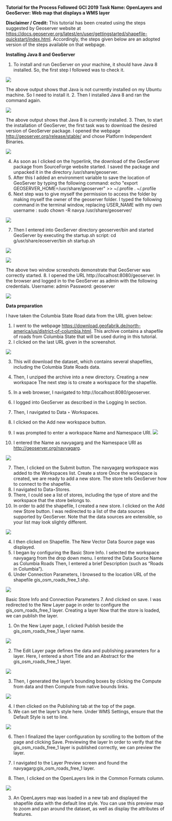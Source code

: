 **Tutorial for the Process Followed**
**GCI 2019 Task Name: OpenLayers and GeoServer: Web map that displays a WMS layer**


**Disclaimer / Credit:** This tutorial has been created using the steps suggested by Geoserver website at https://docs.geoserver.org/latest/en/user/gettingstarted/shapefile-quickstart/index.html. Accordingly, the steps given below are an adopted version of the steps available on that webpage.


**Installing Java 8 and GeoServer**
1. To install and run GeoServer on your machine, it should have Java 8 installed. So, the first step I followed was to check it.

![](https://github.com/navgarg/gci-2019/blob/master/GeoServer-WMS/Images/1.png)

The above output shows that Java is not currently installed on my Ubuntu machine. So I need to install it.
2. Then I installed Java 8 and ran the command again.

![](https://github.com/navgarg/gci-2019/blob/master/GeoServer-WMS/Images/1_1.png)

The above output shows that Java 8 is currently installed.
3. Then, to start the installation of GeoServer, the first task was to download the desired version of GeoServer package. I opened the webpage http://geoserver.org/release/stable/ and chose Platform Independent Binaries.

![](https://github.com/navgarg/gci-2019/blob/master/GeoServer-WMS/Images/2_2.png)

4. As soon as I clicked on the hyperlink, the download of the GeoServer package from SourceForge website started. I saved the package and unpacked it in the directory  /usr/share/geoserver.
5. After this I added an environment variable to save the location of GeoServer by typing the following command:
echo "export GEOSERVER_HOME=/usr/share/geoserver" >> ~/.profile
. ~/.profile
6. Next step was to give myself the permission to access the folder by making myself the owner of the geoserver folder. I typed the following command in the terminal window, replacing USER_NAME with my own username :
sudo chown -R navya /usr/share/geoserver/

![](https://github.com/navgarg/gci-2019/blob/master/GeoServer-WMS/Images/3.png)

7. Then I entered into GeoServer directory geoserver/bin and started GeoServer by executing the startup.sh script:
cd g/usr/share/eoserver/bin
sh startup.sh

![](https://github.com/navgarg/gci-2019/blob/master/GeoServer-WMS/Images/4.png)

![](https://github.com/navgarg/gci-2019/blob/master/GeoServer-WMS/Images/5.png)

The above two window screeshots demonstrate that GeoServer was correctly started.
8. I opened the URL http://localhost:8080/geoserver. In the browser and logged in to the GeoServer as admin with the following credentials.
Username: admin
Password: geoserver
 
![](https://github.com/navgarg/gci-2019/blob/master/GeoServer-WMS/Images/geoserver2.png)

**Data preparation**

I have taken the Columbia State Road data from the URL given below:
1. I went to the webpage https://download.geofabrik.de/north-america/us/district-of-columbia.html. This archive contains a shapefile of roads from Columbia State that will be used during in this tutorial.
2. I clicked on the last URL given in the screenshot.

![](https://github.com/navgarg/gci-2019/blob/master/GeoServer-WMS/Images/0000.png)

3. This will download the dataset, which contains several shapefiles, including the Columbia State Roads data.
4. Then, I unziped the archive into a new directory.
Creating a new workspace
The next step is to create a workspace for the shapefile. 
1. In a web browser, I navigated to http://localhost:8080/geoserver.
2. I logged into GeoServer as described in the Logging In section.
3. Then, I navigated to Data ‣ Workspaces.

4. I clicked on the Add new workspace button.
5. I was prompted to enter a workspace Name and Namespace URI.
![](https://github.com/navgarg/gci-2019/blob/master/GeoServer-WMS/Images/geoserver4.png)
 
6. I entered the Name as navyagarg and the Namespace URI as http://geoserver.org/navyagarg.

![](https://github.com/navgarg/gci-2019/blob/master/GeoServer-WMS/Images/geoserver5.png)

7. Then, I clicked on the Submit button. The navyagarg workspace was added to the Workspaces list.
Create a store
Once the workspace is created, we are ready to add a new store. The store tells GeoServer how to connect to the shapefile.
1. I navigated to Data‣Stores.
2. There, I could see a list of stores, including the type of store and the workspace that the store belongs to.
3. In order to add the shapefile, I created a new store. I clicked on the Add new Store button. I was redirected to a list of the data sources supported by GeoServer. 
Note that the data sources are extensible, so your list may look slightly different.
 
 ![](https://github.com/navgarg/gci-2019/blob/master/GeoServer-WMS/Images/geoserver6.png)
 
4. I then clicked on Shapefile. The New Vector Data Source page was displayed.
5. I began by configuring the Basic Store Info.
I selected the workspace navyagarg from the drop down menu. 
I entered the Data Source Name as Columbia Roads 
Then, I entered a brief Description (such as “Roads in Columbia”). 
6. Under Connection Parameters, I browsed to the location URL of the shapefile gis_osm_roads_free_1.shp.

![](https://github.com/navgarg/gci-2019/blob/master/GeoServer-WMS/Images/geoserver7.png)
 
Basic Store Info and Connection Parameters
7. And clicked on save. I was redirected to the New Layer page in order to configure the gis_osm_roads_free_1 layer.
Creating a layer
Now that the store is loaded, we can publish the layer.
1. On the New Layer page, I clicked Publish beside the gis_osm_roads_free_1 layer name.
 
![](https://github.com/navgarg/gci-2019/blob/master/GeoServer-WMS/Images/geoserver8.png)
 
2. The Edit Layer page defines the data and publishing parameters for a layer. Here, I entered a short Title and an Abstract for the gis_osm_roads_free_1 layer.

![](https://github.com/navgarg/gci-2019/blob/master/GeoServer-WMS/Images/geoserver9.png)

3. Then, I generated the layer’s bounding boxes by clicking the Compute from data and then Compute from native bounds links.
 
![](https://github.com/navgarg/gci-2019/blob/master/GeoServer-WMS/Images/geoserver10.png)
 
4. I then clicked on the Publishing tab at the top of the page.
5. We can set the layer’s style here. Under WMS Settings, ensure that the Default Style is set to line.
 
![](https://github.com/navgarg/gci-2019/blob/master/GeoServer-WMS/Images/15.png)
 
6. Then I finalized the layer configuration by scrolling to the bottom of the page and clicking Save.
Previewing the layer
In order to verify that the gis_osm_roads_free_1 layer is published correctly, we can preview the layer.
1. I navigated to the Layer Preview screen and found the navyagarg:gis_osm_roads_free_1 layer.

2. Then, I clicked on the OpenLayers link in the Common Formats column.

![](https://github.com/navgarg/gci-2019/blob/master/GeoServer-WMS/Images/013.png)

3. An OpenLayers map was loaded in a new tab and displayed the shapefile data with the default line style. 
You can use this preview map to zoom and pan around the dataset, as well as display the attributes of features.
 
